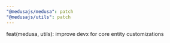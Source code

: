 ```yaml
---
"@medusajs/medusa": patch
"@medusajs/utils": patch
---
```


feat(medusa, utils): improve devx for core entity customizations

